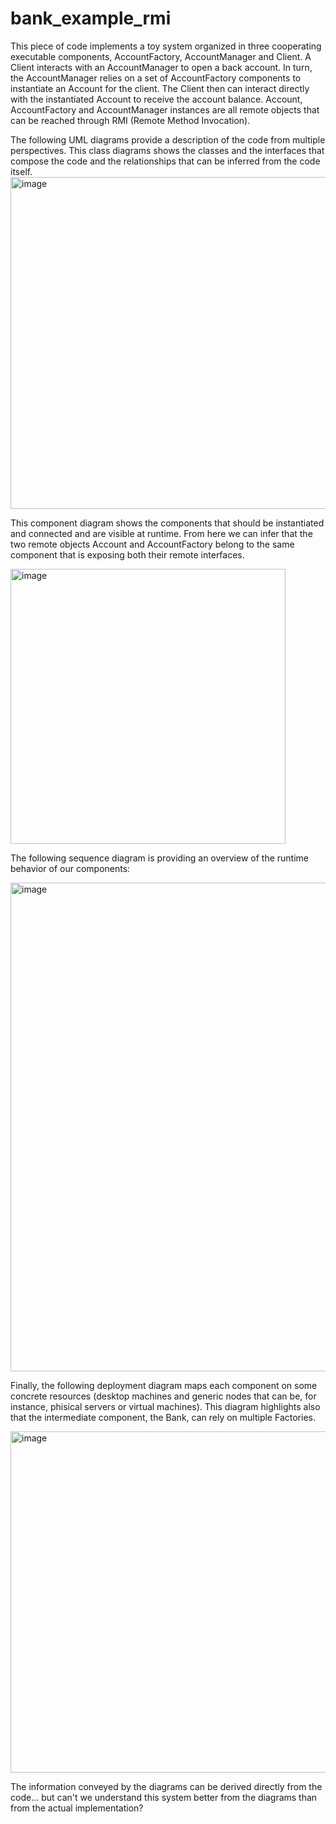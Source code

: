 # bank_example_rmi
This piece of code implements a toy system organized in three cooperating executable components, AccountFactory, AccountManager and Client. A Client interacts with an AccountManager to open a back account. In turn, the AccountManager relies on a set of AccountFactory components to instantiate an Account for the client.  The Client then can interact directly with the instantiated Account to receive the account balance.
Account, AccountFactory and AccountManager instances are all remote objects that can be reached through RMI (Remote Method Invocation).

The following UML diagrams provide a description of the code from multiple perspectives.
This class diagrams shows the classes and the interfaces that compose the code and the relationships that can be inferred from the code itself.
<img width="531" alt="image" src="https://github.com/matteocamilli/bank_example_rmi/tree/main/figures/classDiagram.jpg">

This component diagram shows the components that should be instantiated and connected and are visible at runtime. From here we can infer that the two remote objects Account and AccountFactory belong to the same component that is exposing both their remote interfaces.

<img width="440" alt="image" src="https://github.com/matteocamilli/bank_example_rmi/tree/main/figures/componentDiagram.jpg">

The following sequence diagram is providing an overview of the runtime behavior of our components:

<img width="782" alt="image" src="https://github.com/matteocamilli/bank_example_rmi/tree/main/figures/sequenceDiagram.jpg">

Finally, the following deployment diagram maps each component on some concrete resources (desktop machines and generic nodes that can be, for instance, phisical servers or virtual machines). This diagram highlights also that the intermediate component, the Bank, can rely on multiple Factories.

<img width="546" alt="image" src="https://github.com/matteocamilli/bank_example_rmi/tree/main/figures/componentDiagram.jpg">

The information conveyed by the diagrams can be derived directly from the code... but can't we understand this system better from the diagrams than from the actual implementation?   
